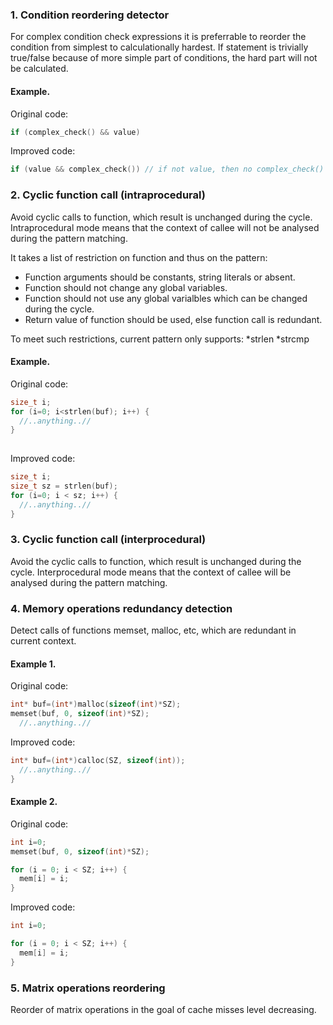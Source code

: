 ### 1. Condition reordering detector

For complex condition check expressions it is preferrable to reorder the condition from simplest to calculationally hardest. If statement is trivially true/false because of more simple part of conditions, the hard part will not be calculated.

#### Example. 

Original code:
```C
if (complex_check() && value) 
```
Improved code:
```C
if (value && complex_check()) // if not value, then no complex_check()
```

### 2. Cyclic function call (intraprocedural)

Avoid cyclic calls to function, which result is unchanged during the cycle.
Intraprocedural mode means that the context of callee will not be analysed during the pattern matching.

It takes a list of restriction on function and thus on the pattern:
* Function arguments should be constants, string literals or absent. 
* Function should not change any global variables.
* Function should not use any global varialbles which can be changed during the cycle.
* Return value of function should be used, else function call is redundant.

To meet such restrictions, current pattern only supports:
*strlen
*strcmp

#### Example. 

Original code:
```C
size_t i;
for (i=0; i<strlen(buf); i++) {
  //..anything..//
}
 
```
Improved code:
```C
size_t i;
size_t sz = strlen(buf);
for (i=0; i < sz; i++) {
  //..anything..//
}
```
### 3. Cyclic function call (interprocedural)

Avoid the cyclic calls to function, which result is unchanged during the cycle.
Interprocedural mode means that the context of callee will be analysed during the pattern matching.

### 4. Memory operations redundancy detection

Detect calls of functions memset, malloc, etc, which are redundant in current context.

 #### Example 1.
 Original code:
```C
int* buf=(int*)malloc(sizeof(int)*SZ);
memset(buf, 0, sizeof(int)*SZ);
  //..anything..//
```
Improved code:
```C
int* buf=(int*)calloc(SZ, sizeof(int));
  //..anything..//
}
```
#### Example 2.
Original code:
```C
int i=0;
memset(buf, 0, sizeof(int)*SZ);

for (i = 0; i < SZ; i++) {
  mem[i] = i;
}
```
Improved code:
```C
int i=0;

for (i = 0; i < SZ; i++) {
  mem[i] = i;
}
```

### 5. Matrix operations reordering

Reorder of matrix operations in the goal of cache misses level decreasing.
